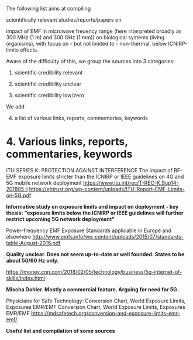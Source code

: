 The following list aims at compiling

scientifically relevant studies/reports/papers on

impact of EMF 
in microwave freuency range (here interpreted broadly as 300 MHz (1 m) and 300 GHz (1 mm)) 
on biological systems (living organisms),
with focus on - but not limited to -
non-thermal, below ICNIRP-limits effects.

Aware of the difficulty of this,
we group the sources into 3 categories:

1. scientific credibility relevant	

2. scientific credibility unclear

3. scientific credibility low/zero

We add 

4. a list of various links, reports, commentaries, keywords 

# 4. Various links, reports, commentaries, keywords 


ITU
SERIES K: PROTECTION AGAINST INTERFERENCE
The impact of RF-EMF exposure limits stricter than the ICNIRP or IEEE guidelines on 4G and 5G mobile network deployment
https://www.itu.int/rec/T-REC-K.Sup14-201805-I
https://ehtrust.org/wp-content/uploads/ITU-Report-EMF-Limits-on-5G.pdf

**Informative study on exposure limits and impact on deployment - key thesis: "exposure limits below the ICNIRP or IEEE guidelines will further restrict upcoming 5G network deployment"**


Power-frequency EMF Exposure Standards applicable in Europe and elsewhere
http://www.emfs.info/wp-content/uploads/2015/07/standards-table-August-2016.pdf

**Quality unclear. Does not seem up-to-date or well founded. States to be about 50/60 Hz only.**

https://money.cnn.com/2018/02/05/technology/business/5g-internet-of-skills/index.html

**Mischa Dohler. Mostly a commercial feature. Arguing for need for 5G.**

Physicians for Safe Technology: Conversion Chart, World Exposure Limits, Exposures EMR/EMF
Conversion Chart, World Exposure Limits, Exposures EMR/EMF
https://mdsafetech.org/conversion-and-exposure-limits-emr-emf/

**Useful list and compilation of some sources**
